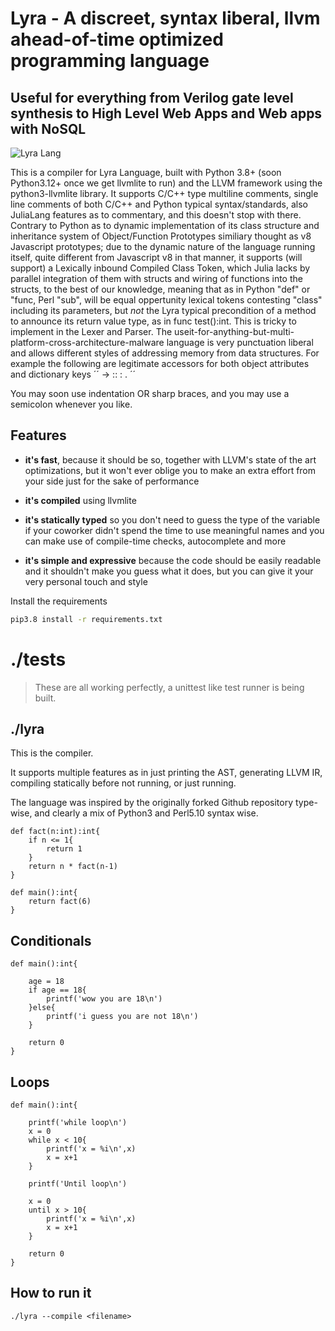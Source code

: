 # Lyra - A discreet, syntax liberal, llvm ahead-of-time optimized programming language 
## Useful for everything from Verilog gate level synthesis to High Level Web Apps and Web apps with NoSQL


![Lyra Lang](https://github.com/zdanl/lyra-lang/blob/main/github-header-image%20(1).png?raw=true)

This is a compiler for Lyra Language, built with Python 3.8+ (soon Python3.12+ once we get llvmlite to run) and the LLVM framework using the python3-llvmlite library. It supports C/C++ type multiline comments, single line comments of both C/C++ and Python typical syntax/standards, also JuliaLang features as to commentary, and this doesn't stop with there. Contrary to Python as to dynamic implementation of its class structure and inheritance system of Object/Function Prototypes similiary thought as v8 Javascript prototypes; due to the dynamic nature of the language running itself, quite different from Javascript v8 in that manner, it supports (will support) a Lexically inbound Compiled Class Token, which Julia lacks by parallel integration of them with structs and wiring of functions into the structs, to the best of our knowledge, meaning that as in Python "def" or "func, Perl "sub", will be equal oppertunity lexical tokens contesting "class" including its parameters, but *not* the Lyra typical precondition of a method to announce its return value type, as in func test():int. This is tricky to implement in the Lexer and Parser. The useit-for-anything-but-multi-platform-cross-architecture-malware language  is very punctuation liberal and allows different styles of addressing memory from data structures. For example the following are legitimate accessors for both object attributes and dictionary keys ´´ -> :: : . ´´ 

You may soon use indentation OR sharp braces, and you may use a semicolon whenever you like. 
 
 ## Features
- **it's fast**, because it should be so, together with LLVM's state of the art optimizations, but it won't ever oblige you to make
                 an extra effort from your side just for the sake of performance

- **it's compiled** using llvmlite

- **it's statically typed** so you don't need to guess the type of the variable if your coworker didn't spend the time to use meaningful names and you can make use of compile-time checks, autocomplete and more

- **it's simple and expressive** because the code should be easily readable and it shouldn't make you guess what it does, but you can give it your very personal touch and style

Install the requirements
```bash
pip3.8 install -r requirements.txt
```

# ./tests

> These are all working perfectly, a unittest like test runner is being built.

## ./lyra

This is the compiler.

It supports multiple features as in just printing the AST, generating LLVM IR, compiling statically before not running, or just running.

The language was inspired by the originally forked Github repository type-wise, and clearly a mix of Python3 and Perl5.10 syntax wise.

```
def fact(n:int):int{
    if n <= 1{
        return 1
    }
    return n * fact(n-1)
}

def main():int{
    return fact(6)
}
```

## Conditionals

```
def main():int{

    age = 18
    if age == 18{
        printf('wow you are 18\n')
    }else{
        printf('i guess you are not 18\n')
    }

    return 0
}
```

## Loops

```
def main():int{

    printf('while loop\n')
    x = 0
    while x < 10{
        printf('x = %i\n',x)
        x = x+1
    }

    printf('Until loop\n')

    x = 0
    until x > 10{
        printf('x = %i\n',x)
        x = x+1
    }

    return 0
}
```
## How to run it

```
./lyra --compile <filename>
```
